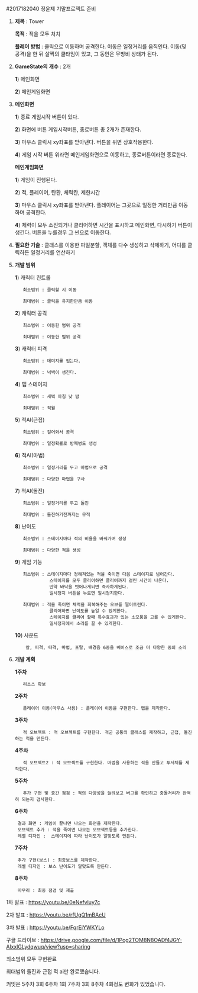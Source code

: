 #2017182040 정윤제 기말프로젝트 준비

1. **제목** : Tower

   **목적** : 적을 모두 처치

   **플레이 방법** : 클릭으로 이동하며 공격한다. 이동은 일정거리를 움직인다. 이동(및 공격)을 한 뒤 살짝의 쿨타임이 있고, 그 동안은 무방비 상태가 된다. 

2. **GameState의 개수** : 2개

   **1**) 메인화면

   **2**) 메인게임화면

3. **메인화면** 

   **1**) 종료 게임시작 버튼이 있다.

   **2**) 화면에 버튼 게임시작버튼, 종료버튼 총 2개가 존재한다.

   **3**) 마우스 클릭시 xy좌표를 받아낸다. 버튼을 위면 상호작용한다.

   **4**) 게임 시작 버튼 위라면 메인게임화면으로 이동하고, 종료버튼이라면 종료한다.

   **메인게임화면**

   **1**) 게임이 진행된다.

   **2**) 적, 플레이어, 탄환, 체력칸, 제한시간

   **3**) 마우스 클릭시 xy좌표를 받아낸다. 플레이어는 그곳으로 일정한 거리만큼 이동하며 공격한다.

   **4**) 체력이 모두 소진되거나 클리어하면 시간을 표시하고 메인화면, 다시하기 버튼이 생긴다.
          버튼을 누를경우 그 씬으로 이동한다.

4. **필요한 기술** : 클래스를 이용한 파일분할, 객체를 다수 생성하고 삭제하기, 어디를 클릭하든 일정거리를 연산하기

5. **개발 범위**

   **1**) 캐릭터 컨트롤
   
          최소범위 : 클릭할 시 이동 
          
          최대범위 : 클릭을 유지한만큼 이동

   **2**) 캐릭터 공격
   
          최소범위 : 이동한 범위 공격
          
          최대범위 : 이동한 범위 공격
          
   **3**) 캐릭터 피격
   
          최소범위 : 데미지를 입는다.
          
          최대범위 : 넉백이 생긴다.
          
   **4**) 맵 스테이지
   
          최소범위 : 새볔 아침 낮 밤
          
          최대범위 : 적월
          
   **5**) 적AI(근접)
   
          최소범위 : 걸어와서 공격
          
          최대범위 : 일정확률로 방패병도 생성
          
   **6**) 적AI(마법)
   
          최소범위 : 일정거리를 두고 마법으로 공격
          
          최대범위 : 다양한 마법을 구사
          
   **7**) 적AI(돌진)
   
          최소범위 : 일정거리를 두고 돌진
          
          최대범위 : 돌진하기전까지는 무적
          
   **8**) 난이도
   
          최소범위 : 스테이지마다 적의 비율을 바꿔가며 생성
          
          최대범위 : 다양한 적을 생성
          
   **9**) 게임 기능
   
          최소범위 : 스테이지마다 정해져있는 적을 죽이면 다음 스테이지로 넘어간다.
                    스테이지를 모두 클리어하면 클리어까지 걸린 시간이 나온다.
                    만약 바닥을 벗어나게되면 즉사하게된다.
                    일시정지 버튼을 누르면 일시정지한다.
                    
          최대범위 : 적을 죽이면 체력을 회복해주는 오브를 떨어트린다.
                    클리어하면 난이도를 높일 수 있게한다.
                    스테이지를 클리어 할때 특수효과가 있는 소모품을 고를 수 있게한다.
                    일시정지에서 소리를 끌 수 있게한다.
          
   **10**) 사운드 
   
           칼, 피격, 타격, 마법, 포탈, 배경음 6종을 베이스로 조금 더 다양한 종의 소리
   
6. **개발 계획**

    **1주차**
    
          리소스 확보
    
    **2주차** 
    
          플레이어 이동(마우스 사용) : 플레이어 이동을 구현한다. 맵을 제작한다.

    **3주차** 
    
          적 오브젝트 : 적 오브젝트를 구현한다. 적군 공통의 클래스를 제작하고, 근접, 돌진하는 적을 만든다.

    **4주차** 
    
          적 오브젝트2 : 적 오브젝트를 구현한다. 마법을 사용하는 적을 만들고 투사체를 제작한다.

    **5주차** 
    
          추가 구현 및 중간 점검 : 적의 다양성을 늘려보고 버그를 확인하고 충돌처리가 완벽히 되는지 검사한다. 

    **6주차** 
    
        결과 화면 : 게임이 끝나면 나오는 화면을 제작한다.
        오브젝트 추가 : 적을 죽이면 나오는 오브젝트등을 추가한다.
        레벨 디자인 :  스테이지에 따라 난이도가 알맞도록 만든다.

    **7주차** 
    
        추가 구현(보스) : 최종보스를 제작한다.
        레벨 디자인 : 보스 난이도가 알맞도록 만든다.
          
    **8주차** 
    
        마무리 : 최종 점검 및 제출
        
1차 발표 : https://youtu.be/0eNefvluy7c

2차 발표 : https://youtu.be/rfUgQ1mBAcU

3차 발표 : https://youtu.be/FqrEiYWKYLo

구글 드라이브 : https://drive.google.com/file/d/1Pog2TOM8N8OADf4JGY-AlxxlGLydqwuq/view?usp=sharing

최소범위 모두 구현완료

최대범위 돌진과 근접 적 ai만 완료했습니다.

커밋은 5주차 3회 6주차 1회 7주차 3회 8주차 4회정도 변화가 있었습니다.
